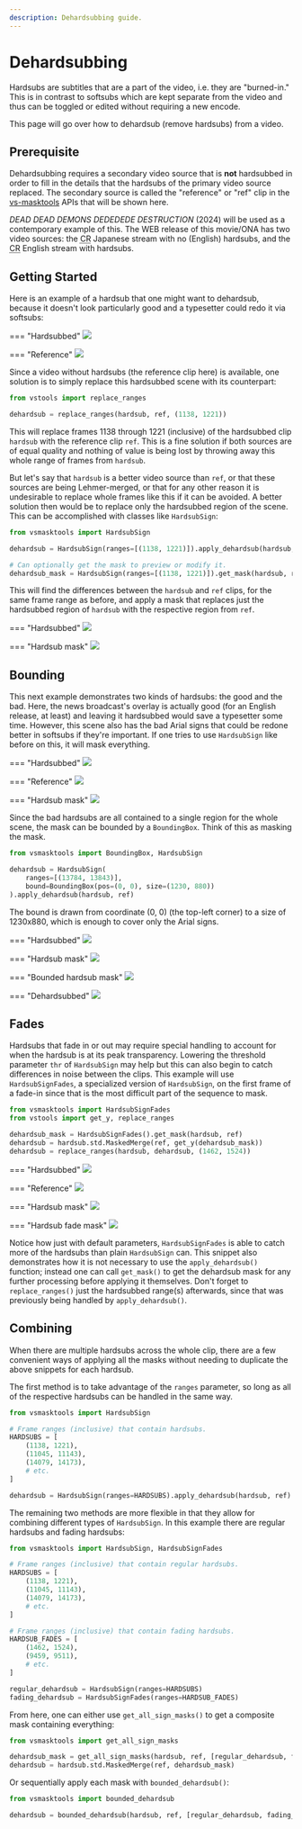 ```yaml
---
description: Dehardsubbing guide.
---
```


# Dehardsubbing

Hardsubs are subtitles that are a part of the video, i.e. they are "burned-in."
This is in contrast to softsubs which are kept separate from the video and thus
can be toggled or edited without requiring a new encode.

This page will go over how to dehardsub (remove hardsubs) from a video.

## Prerequisite

Dehardsubbing requires a secondary video source that is **not** hardsubbed in
order to fill in the details that the hardsubs of the primary video source
replaced. The secondary source is called the "reference" or "ref" clip in the
[vs-masktools][] APIs that will be shown here.

_DEAD DEAD DEMONS DEDEDEDE DESTRUCTION_ (2024) will be used as a contemporary
example of this. The WEB release of this movie/ONA has two video sources: the
<abbr title="Crunchyroll">CR</abbr> Japanese stream with no (English) hardsubs,
and the <abbr title="Crunchyroll">CR</abbr> English stream with hardsubs.

## Getting Started

Here is an example of a hardsub that one might want to dehardsub, because it
doesn't look particularly good and a typesetter could redo it via softsubs:

=== "Hardsubbed"
    ![](../static/dehardsubbing-simple-hardsub.png)

=== "Reference"
    ![](../static/dehardsubbing-simple-ref.png)

Since a video without hardsubs (the reference clip here) is available, one
solution is to simply replace this hardsubbed scene with its counterpart:

```py
from vstools import replace_ranges

dehardsub = replace_ranges(hardsub, ref, (1138, 1221))
```

This will replace frames 1138 through 1221 (inclusive) of the hardsubbed clip
`hardsub` with the reference clip `ref`. This is a fine solution if both sources
are of equal quality and nothing of value is being lost by throwing away this
whole range of frames from `hardsub`.

But let's say that `hardsub` is a better video source than `ref`, or that these
sources are being Lehmer-merged, or that for any other reason it is undesirable
to replace whole frames like this if it can be avoided. A better solution then
would be to replace only the hardsubbed region of the scene. This can be
accomplished with classes like `HardsubSign`:

```py
from vsmasktools import HardsubSign

dehardsub = HardsubSign(ranges=[(1138, 1221)]).apply_dehardsub(hardsub, ref)

# Can optionally get the mask to preview or modify it.
dehardsub_mask = HardsubSign(ranges=[(1138, 1221)]).get_mask(hardsub, ref)
```

This will find the differences between the `hardsub` and `ref` clips, for the
same frame range as before, and apply a mask that replaces just the hardsubbed
region of `hardsub` with the respective region from `ref`.

=== "Hardsubbed"
    ![](../static/dehardsubbing-simple-hardsub.png)

=== "Hardsub mask"
    ![](../static/dehardsubbing-simple-mask.png)

## Bounding

This next example demonstrates two kinds of hardsubs: the good and the bad.
Here, the news broadcast's overlay is actually good (for an English release, at
least) and leaving it hardsubbed would save a typesetter some time. However,
this scene also has the bad Arial signs that could be redone better in softsubs
if they're important. If one tries to use `HardsubSign` like before on this, it
will mask everything.

=== "Hardsubbed"
    ![](../static/dehardsubbing-bound-hardsub.png)

=== "Reference"
    ![](../static/dehardsubbing-bound-ref.png)

=== "Hardsub mask"
    ![](../static/dehardsubbing-bound-mask.png)

Since the bad hardsubs are all contained to a single region for the whole scene,
the mask can be bounded by a `BoundingBox`. Think of this as masking the mask.

```py
from vsmasktools import BoundingBox, HardsubSign

dehardsub = HardsubSign(
    ranges=[(13784, 13843)],
    bound=BoundingBox(pos=(0, 0), size=(1230, 880))
).apply_dehardsub(hardsub, ref)
```

The bound is drawn from coordinate (0, 0) (the top-left corner) to a size of
1230x880, which is enough to cover only the Arial signs.

=== "Hardsubbed"
    ![](../static/dehardsubbing-bound-hardsub.png)

=== "Hardsub mask"
    ![](../static/dehardsubbing-bound-mask.png)

=== "Bounded hardsub mask"
    ![](../static/dehardsubbing-bound-bounded-mask.png)

=== "Dehardsubbed"
    ![](../static/dehardsubbing-bound-dehardsub.png)

## Fades

Hardsubs that fade in or out may require special handling to account for when
the hardsub is at its peak transparency. Lowering the threshold parameter `thr`
of `HardsubSign` may help but this can also begin to catch differences in noise
between the clips. This example will use `HardsubSignFades`, a specialized
version of `HardsubSign`, on the first frame of a fade-in since that is the most
difficult part of the sequence to mask.

```py
from vsmasktools import HardsubSignFades
from vstools import get_y, replace_ranges

dehardsub_mask = HardsubSignFades().get_mask(hardsub, ref)
dehardsub = hardsub.std.MaskedMerge(ref, get_y(dehardsub_mask))
dehardsub = replace_ranges(hardsub, dehardsub, (1462, 1524))
```

=== "Hardsubbed"
    ![](../static/dehardsubbing-fade.png)

=== "Reference"
    ![](../static/dehardsubbing-fade-ref.png)

=== "Hardsub mask"
    ![](../static/dehardsubbing-fade-hardsubmask.png)

=== "Hardsub fade mask"
    ![](../static/dehardsubbing-fade-hardsubsignfades.png)

Notice how just with default parameters, `HardsubSignFades` is able to catch
more of the hardsubs than plain `HardsubSign` can. This snippet also
demonstrates how it is not necessary to use the `apply_dehardsub()` function;
instead one can call `get_mask()` to get the dehardsub mask for any further
processing before applying it themselves. Don't forget to `replace_ranges()`
just the hardsubbed range(s) afterwards, since that was previously being handled
by `apply_dehardsub()`.

## Combining

When there are multiple hardsubs across the whole clip, there are a few
convenient ways of applying all the masks without needing to duplicate the above
snippets for each hardsub.

The first method is to take advantage of the `ranges` parameter, so long as all
of the respective hardsubs can be handled in the same way.

```py
from vsmasktools import HardsubSign

# Frame ranges (inclusive) that contain hardsubs.
HARDSUBS = [
    (1138, 1221),
    (11045, 11143),
    (14079, 14173),
    # etc.
]

dehardsub = HardsubSign(ranges=HARDSUBS).apply_dehardsub(hardsub, ref)
```

The remaining two methods are more flexible in that they allow for combining
different types of `HardsubSign`. In this example there are regular hardsubs and
fading hardsubs:

```py
from vsmasktools import HardsubSign, HardsubSignFades

# Frame ranges (inclusive) that contain regular hardsubs.
HARDSUBS = [
    (1138, 1221),
    (11045, 11143),
    (14079, 14173),
    # etc.
]

# Frame ranges (inclusive) that contain fading hardsubs.
HARDSUB_FADES = [
    (1462, 1524),
    (9459, 9511),
    # etc.
]

regular_dehardsub = HardsubSign(ranges=HARDSUBS)
fading_dehardsub = HardsubSignFades(ranges=HARDSUB_FADES)
```

From here, one can either use `get_all_sign_masks()` to get a composite mask
containing everything:

```py
from vsmasktools import get_all_sign_masks

dehardsub_mask = get_all_sign_masks(hardsub, ref, [regular_dehardsub, fading_dehardsub])
dehardsub = hardsub.std.MaskedMerge(ref, dehardsub_mask)
```

Or sequentially apply each mask with `bounded_dehardsub()`:

```py
from vsmasktools import bounded_dehardsub

dehardsub = bounded_dehardsub(hardsub, ref, [regular_dehardsub, fading_dehardsub])
```

[vs-masktools]: https://github.com/Jaded-Encoding-Thaumaturgy/vs-masktools
